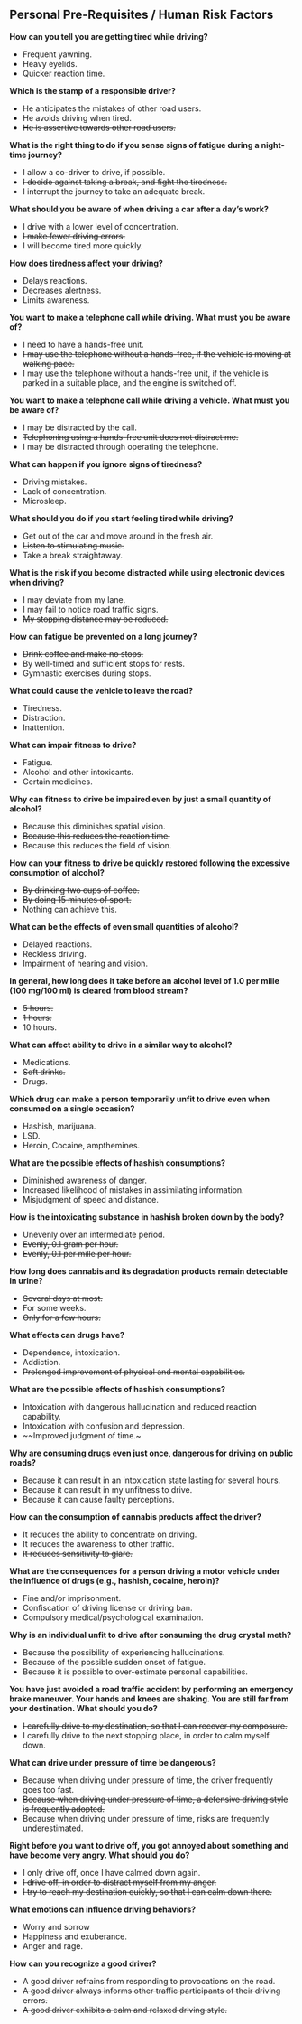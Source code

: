 ## Personal Pre-Requisites / Human Risk Factors

**How can you tell you are getting tired while driving?**
- Frequent yawning.
- Heavy eyelids.
- Quicker reaction time.

**Which is the stamp of a responsible driver?**
- He anticipates the mistakes of other road users.
- He avoids driving when tired.
- ~~He is assertive towards other road users.~~ 

**What is the right thing to do if you sense signs of fatigue during a night-time journey?**
- I allow a co-driver to drive, if possible.
- ~~I decide against taking a break, and fight the tiredness.~~
- I interrupt the journey to take an adequate break. 

**What should you be aware of when driving a car after a day’s work?**
- I drive with a lower level of concentration.
- ~~I make fewer driving errors.~~
- I will become tired more quickly.

**How does tiredness affect your driving?**
- Delays reactions.
- Decreases alertness.
- Limits awareness.

**You want to make a telephone call while driving. What must you be aware of?**
- I need to have a hands-free unit.
- ~~I may use the telephone without a hands-free, if the vehicle is moving at walking pace.~~
- I may use the telephone without a hands-free unit, if the vehicle is parked in a suitable place, and the engine is switched off. 

**You want to make a telephone call while driving a vehicle. What must you be aware of?**
- I may be distracted by the call.
- ~~Telephoning using a hands-free unit does not distract me.~~
- I may be distracted through operating the telephone.

**What can happen if you ignore signs of tiredness?**
- Driving mistakes.
- Lack of concentration.
- Microsleep.

**What should you do if you start feeling tired while driving?**
- Get out of the car and move around in the fresh air.
- ~~Listen to stimulating music.~~
- Take a break straightaway. 

**What is the risk if you become distracted while using electronic devices when driving?**
- I may deviate from my lane.
- I may fail to notice road traffic signs.
- ~~My stopping distance may be reduced.~~

**How can fatigue be prevented on a long journey?**
- ~~Drink coffee and make no stops.~~
- By well-timed and sufficient stops for rests.
- Gymnastic exercises during stops.

**What could cause the vehicle to leave the road?**
- Tiredness.
- Distraction.
- Inattention.

**What can impair fitness to drive?**
- Fatigue.
- Alcohol and other intoxicants.
- Certain medicines.

**Why can fitness to drive be impaired even by just a small quantity of alcohol?**
- Because this diminishes spatial vision.
- ~~Because this reduces the reaction time.~~
- Because this reduces the field of vision.

**How can your fitness to drive be quickly restored following the excessive consumption of alcohol?**
- ~~By drinking two cups of coffee.~~
- ~~By doing 15 minutes of sport.~~
- Nothing can achieve this.

**What can be the effects of even small quantities of alcohol?**
- Delayed reactions.
- Reckless driving.
- Impairment of hearing and vision.

**In general, how long does it take before an alcohol level of 1.0 per mille (100 mg/100 ml) is cleared from blood stream?**
- ~~5 hours.~~
- ~~1 hours.~~
- 10 hours.

**What can affect ability to drive in a similar way to alcohol?**
- Medications.
- ~~Soft drinks.~~
- Drugs.

**Which drug can make a person temporarily unfit to drive even when consumed on a single occasion?**
- Hashish, marijuana.
- LSD.
- Heroin, Cocaine, ampthemines.

**What are the possible effects of hashish consumptions?**
- Diminished awareness of danger.
- Increased likelihood of mistakes in assimilating information.
- Misjudgment of speed and distance.

**How is the intoxicating substance in hashish broken down by the body?**
- Unevenly over an intermediate period.
- ~~Evenly, 0.1 gram per hour.~~
- ~~Evenly, 0.1 per mille per hour.~~

**How long does cannabis and its degradation products remain detectable in urine?**
- ~~Several days at most.~~
- For some weeks.
- ~~Only for a few hours.~~

**What effects can drugs have?**
- Dependence, intoxication.
- Addiction.
- ~~Prolonged improvement of physical and mental capabilities.~~

**What are the possible effects of hashish consumptions?**
- Intoxication with dangerous hallucination and reduced reaction capability.
- Intoxication with confusion and depression.
- ~~Improved judgment of time.~ 

**Why are consuming drugs even just once, dangerous for driving on public roads?**
- Because it can result in an intoxication state lasting for several hours.
- Because it can result in my unfitness to drive.
- Because it can cause faulty perceptions.

**How can the consumption of cannabis products affect the driver?**
- It reduces the ability to concentrate on driving.
- It reduces the awareness to other traffic.
- ~~It reduces sensitivity to glare.~~

**What are the consequences for a person driving a motor vehicle under the influence of drugs (e.g., hashish, cocaine, heroin)?**
- Fine and/or imprisonment.
- Confiscation of driving license or driving ban.
- Compulsory medical/psychological examination.

**Why is an individual unfit to drive after consuming the drug crystal meth?**
- Because the possibility of experiencing hallucinations.
- Because of the possible sudden onset of fatigue.
- Because it is possible to over-estimate personal capabilities.

**You have just avoided a road traffic accident by performing an emergency brake maneuver. Your hands and knees are shaking. You are still far from your destination. What should you do?**
- ~~I carefully drive to my destination, so that I can recover my composure.~~
- I carefully drive to the next stopping place, in order to calm myself down.

**What can drive under pressure of time be dangerous?**
- Because when driving under pressure of time, the driver frequently goes too fast.
- ~~Because when driving under pressure of time, a defensive driving style is frequently adopted.~~
- Because when driving under pressure of time, risks are frequently underestimated.

**Right before you want to drive off, you got annoyed about something and have become very angry. What should you do?**
- I only drive off, once I have calmed down again.
- ~~I drive off, in order to distract myself from my anger.~~
- ~~I try to reach my destination quickly, so that I can calm down there.~~ 

**What emotions can influence driving behaviors?**
- Worry and sorrow
- Happiness and exuberance.
- Anger and rage.

**How can you recognize a good driver?**
- A good driver refrains from responding to provocations on the road.
- ~~A good driver always informs other traffic participants of their driving errors.~~
- ~~A good driver exhibits a calm and relaxed driving style.~~ 



















